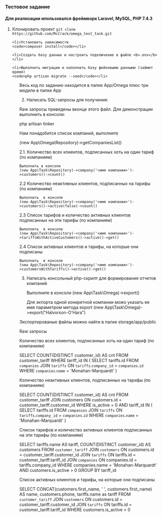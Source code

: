 <h3>Тестовое задание</h3>

<h4>Для реализации ипользовался фреймворк Laravel, MySQL, PHP 7.4.3</h4>

<ol>
    <li>Клонировать проект
    <code>git clone https://github.com/McCrack/omega_test_task.git</code></li>

    <li>Установить зависимости
    <code>composer install</code></li>

    <li>Создать базу данных и настроить подключение в файле <b>.env</b></li>

    <li>Выполнить миграции и наполнить базу фейковыми данными (займет время)
    <code>php artisan migrate --seed</code></li>
<ol>
<p>

Весь код по заданию находится в папке App/Omega плюс три модели в папке App

<p>

2. Написать SQL-запросы для получения:

Raw запросы приведены вконце этого файл. Для демонстрации выполнить в консоли:

php artisan tinker

Нам понадобится список компаний, выполните

(new App\Omega\Repository)->getCompaniesList()



2.1. Количество всех клиентов, подписанных хоть на один тариф (по компаниям)
    
    Выполнить в консоли
    (new App\Task\Repository)->company('<имя компании>')->customers()->count()


2.2  Количество неактивных клиентов, подписанных на тарифы (по компаниям)
	
    Выполнить  в консоли	
	(new App\Task\Repository)->company('<имя компании>')->customers()->active(false)->count()


2.3 Список тарифов и количество активных клиентов подписанных на эти тарифы (по 	компаниям)

    Выполнить  в консоли
    (new App\Task\Repository)->company('<имя компании>')->tariffsWithActiveCustomers()->active()->get()

2.4 Список активных клиентов и тарифы, на которые они подписаны
    
    Выполнить  в консоли
    (new App\Task\Repository)->company('<имя компании>')->customersWithTariffs()->active()->get()


3. Написать консольный php-скрипт для формирования отчетов компаний

    Выполните в консоли
    (new App\Task\Omega)->export()


    Для экпорта одной конкретной компании можо указать ее имя параметром метода export
    (new App\Task\Omega)->export("Halvorson-O'Hara")


Экспортированые файлы можно найти в папке storage/app/public



Raw запросы


Количество всех клиентов, подписанных хоть на один тариф (по компаниям)

SELECT
	COUNT(DISTINCT customer_id) AS cnt
FROM
	customer_tariff
WHERE
    tariff_id IN (
	    SELECT
		    tariffs.id
	    FROM `companies`
	    JOIN `tariffs` ON `tariffs`.`company_id` = `companies`.`id`
        WHERE `companies`.`name` = 'Monahan-Marquardt'
    )


Количество неактивных клиентов, подписанных на тарифы (по компаниям)

SELECT
	COUNT(DISTINCT customer_id) AS cnt
FROM
	customer_tariff
JOIN
	customers ON customers.id = customer_tariff.customer_id
WHERE
    is_active = 0
    AND tariff_id IN (
	    SELECT
		    tariffs.id
	    FROM `companies`
	    JOIN `tariffs` ON `tariffs`.`company_id` = `companies`.`id`
        WHERE `companies`.`name` = 'Monahan-Marquardt'
    )

Список тарифов и количество активных клиентов подписанных на эти тарифы (по 	компаниям)

SELECT
    tariffs.name AS tariff,
    COUNT(DISTINCT customer_id) AS customers
FROM
    `customer_tariff`
JOIN
    `customers` ON customers.id = customer_tariff.customer_id
JOIN
    `tariffs` ON tariffs.id = customer_tariff.tariff_id
JOIN
    `companies` ON companies.id = tariffs.company_id
WHERE
    companies.name = 'Monahan-Marquardt'
    AND customers.is_active > 0
GROUP BY tariff_id


Список активных клиентов и тарифы, на которые они подписаны

SELECT
    CONCAT(customers.first_name, ' ', customers.first_name) AS name,
    customers.phone,
    tariffs.name as tariff
FROM
    `customer_tariff`
JOIN
    `customers` ON customers.id = customer_tariff.customer_id
JOIN
    `tariffs` ON tariffs.id = customer_tariff.tariff_id
WHERE
    customers.is_active > 0
